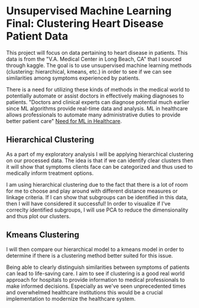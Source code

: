 # Unsupervised Machine Learning Final: Clustering Heart Disease Patient Data

This project will focus on data pertaining to heart disease in patients. This data is from the "V.A. Medical Center in Long Beach, CA" that I sourced through kaggle. The goal is to use unsupervised machine learning methods (clustering: hierarchical, kmeans, etc.) in order to see if we can see similarities among symptoms experienced by patients. 

There is a need for utilizing these kinds of methods in the medical world to potentially automate or assist doctors in effectively making diagnoses to patients. "Doctors and clinical experts can diagnose potential much earlier since ML algorithms provide real-time data and analysis. ML in healthcare allows professionals to automate many administrative duties to provide better patient care" [Need for ML in Healthcare](https://www.sciencedirect.com/science/article/pii/S2666603022000069).  

## Hierarchical Clustering

As a part of my exploratory analysis I will be applying hierarchical clustering on our processed data. The idea is that if we can identify clear clusters then it will show that symptoms clients face can be categorized and thus used to medically inform treatment options.

I am using hierarchical clustering due to the fact that there is a lot of room for me to choose and play around with different distance measures or linkage criteria. If I can show that subgroups can be identified in this data, then I will have considered it successful! In order to visualize if I've correclty identified subgroups, I will use PCA to reduce the dimensionality and thus plot our clusters. 

## Kmeans Clustering

 I will then compare our hierarchical model to a kmeans model in order to determine if there is a clustering method better suited for this issue. 

Being able to clearly distinguish similarities between symptoms of patients can lead to life-saving care. I aim to see if clustering is a good real world approach for hospitals to provide information to medical professionals to make informed decisions. Especially as we've seen unprecedented times and overwhelmed healthcare institutions this would be a crucial implementation to modernize the healthcare system.
